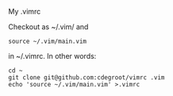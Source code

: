 My .vimrc

Checkout as ~/.vim/ and

    source ~/.vim/main.vim

in ~/.vimrc. In other words:

    cd ~
    git clone git@github.com:cdegroot/vimrc .vim
    echo 'source ~/.vim/main.vim' >.vimrc

